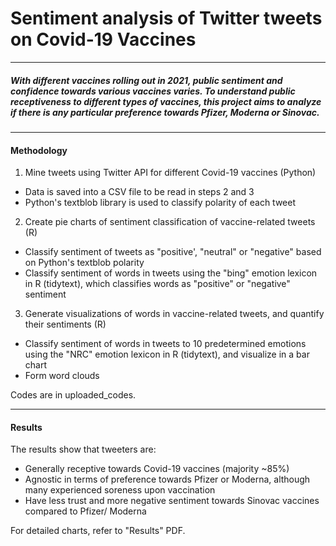 <h1> Sentiment analysis of Twitter tweets on Covid-19 Vaccines </h1>

<hr>
<head>
<h5> With different vaccines rolling out in 2021, public sentiment and confidence towards various vaccines varies.  To understand public receptiveness to different types of vaccines, this project aims to analyze if there is any particular preference towards Pfizer, Moderna or Sinovac.
  </h6>
  </head>
<hr>  
<body>
 <h4> Methodology </h4>
  
1) Mine tweets using Twitter API for different Covid-19 vaccines (Python)
- Data is saved into a CSV file to be read in steps 2 and 3
- Python's textblob library is used to classify polarity of each tweet

2) Create pie charts of sentiment classification of vaccine-related tweets (R)
- Classify sentiment of tweets as "positive', "neutral" or "negative" based on Python's textblob polarity
- Classify sentiment of words in tweets using the "bing" emotion lexicon in R (tidytext), which classifies words as "positive" or "negative" sentiment

3) Generate visualizations of words in vaccine-related tweets, and quantify their sentiments (R)
- Classify sentiment of words in tweets to 10 predetermined emotions using the "NRC" emotion lexicon in R (tidytext), and visualize in a bar chart
- Form word clouds

Codes are in uploaded_codes. 
</body>


<hr>
<h4> Results </h4>

The results show that tweeters are:
- Generally receptive towards Covid-19 vaccines (majority ~85%)
 - Agnostic in terms of preference towards Pfizer or Moderna, although many experienced soreness upon vaccination
- Have less trust and more negative sentiment towards Sinovac vaccines compared to Pfizer/ Moderna

For detailed charts, refer to "Results" PDF.
